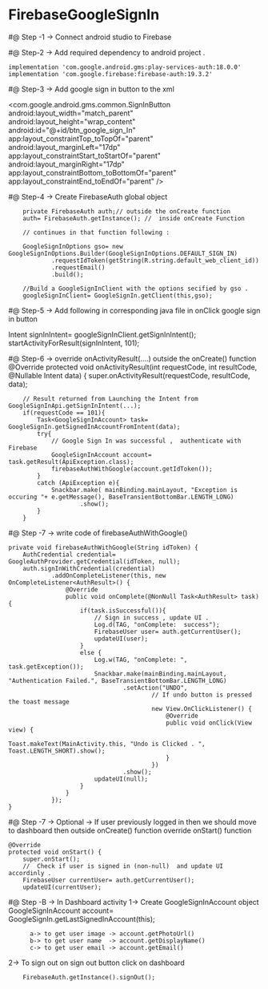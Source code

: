 # FirebaseGoogleSignIn

#@ Step -1 -> Connect android studio  to Firebase 
  
  #@ Step-2 ->  Add required dependency to android project . 
    
    implementation 'com.google.android.gms:play-services-auth:18.0.0'
    implementation 'com.google.firebase:firebase-auth:19.3.2'
    
  #@ Step-3 -> Add google sign in button to the xml 
  
  <com.google.android.gms.common.SignInButton
        android:layout_width="match_parent"
        android:layout_height="wrap_content"
        android:id="@+id/btn_google_sign_In"
        app:layout_constraintTop_toTopOf="parent"
        android:layout_marginLeft="17dp"
        app:layout_constraintStart_toStartOf="parent"
        android:layout_marginRight="17dp"
        app:layout_constraintBottom_toBottomOf="parent"
        app:layout_constraintEnd_toEndOf="parent"
        />

#@ Step-4 -> Create FirebaseAuth global object

        private FirebaseAuth auth;// outside the onCreate function
        auth= FirebaseAuth.getInstance(); //  inside onCreate Function
        
        // continues in that function following : 
        
        GoogleSignInOptions gso= new GoogleSignInOptions.Builder(GoogleSignInOptions.DEFAULT_SIGN_IN)
                .requestIdToken(getString(R.string.default_web_client_id))
                .requestEmail()
                .build();

        //Build a GoogleSignInClient with the options secified by gso .
        googleSignInClient= GoogleSignIn.getClient(this,gso);

        

 #@ Step-5 -> Add following in corresponding java file  in  onClick google sign in button 
 
 Intent signInIntent= googleSignInClient.getSignInIntent();
        startActivityForResult(signInIntent, 101);
        
 #@ Step-6 ->  override onActivityResult(....) outside the  onCreate() function 
     @Override
    protected void onActivityResult(int requestCode, int resultCode, @Nullable Intent data) {
        super.onActivityResult(requestCode, resultCode, data);

        // Result returned from Launching the Intent from GoogleSignInApi.getSignInIntent(...);
        if(requestCode == 101){
            Task<GoogleSignInAccount> task= GoogleSignIn.getSignedInAccountFromIntent(data);
            try{
                // Google Sign In was successful ,  authenticate with Firebase
                GoogleSignInAccount account= task.getResult(ApiException.class);
                firebaseAuthWithGoogle(account.getIdToken());
            }
            catch (ApiException e){
                Snackbar.make( mainBinding.mainLayout, "Exception is occuring "+ e.getMessage(), BaseTransientBottomBar.LENGTH_LONG)
                        .show();
            }
        }

#@ Step -7 ->  write code  of  firebaseAuthWithGoogle()


    private void firebaseAuthWithGoogle(String idToken) {
        AuthCredential credential= GoogleAuthProvider.getCredential(idToken, null);
        auth.signInWithCredential(credential)
                .addOnCompleteListener(this, new OnCompleteListener<AuthResult>() {
                    @Override
                    public void onComplete(@NonNull Task<AuthResult> task) {
                        if(task.isSuccessful()){
                            // Sign in success , update UI .
                            Log.d(TAG, "onComplete:  success");
                            FirebaseUser user= auth.getCurrentUser();
                            updateUI(user);
                        }
                        else {
                            Log.w(TAG, "onComplete: ", task.getException());
                            Snackbar.make(mainBinding.mainLayout, "Authentication Failed.", BaseTransientBottomBar.LENGTH_LONG)
                                    .setAction("UNDO",
                                            // If undo button is pressed the toast message
                                            new View.OnClickListener() {
                                                @Override
                                                public void onClick(View view) {
                                                    Toast.makeText(MainActivity.this, "Undo is Clicked . ", Toast.LENGTH_SHORT).show();
                                                }
                                            })
                                    .show();
                            updateUI(null);
                        }
                    }
                });
    }


 #@ Step -7 -> Optional ->  If user previously logged in then we should move to dashboard then outside onCreate() function  override onStart() function 
 
 
    @Override
    protected void onStart() {
        super.onStart();
        //  Check if user is signed in (non-null)  and update UI accordinly .
        FirebaseUser currentUser= auth.getCurrentUser();
        updateUI(currentUser);
        
        
#@ Step -B -> In Dashboard activity 
   1->  Create GoogleSignInAccount object 
      GoogleSignInAccount account= GoogleSignIn.getLastSignedInAccount(this);
      
          a-> to get user image -> account.getPhotoUrl() 
          b-> to get user name  -> account.getDisplayName()
          c-> to get user email -> account.getEmail()

  2-> To sign out  on sign out button click on dashboard 
      
        FirebaseAuth.getInstance().signOut();
        
  
